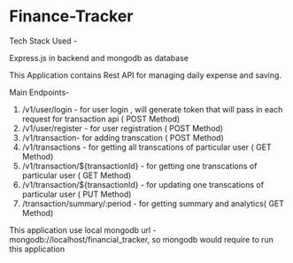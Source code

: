 # Finance-Tracker

Tech Stack Used - 

Express.js in backend and mongodb as database

This Application contains Rest API for managing daily expense and saving.

Main Endpoints- 

1. /v1/user/login - for user login , will generate token that will pass in each request for transaction api ( POST Method)
2. /v1/user/register - for user registration  ( POST Method)
3. /v1/transaction- for adding transcation ( POST Method)
4. /v1/transactions - for getting all transcations of particular user ( GET Method)
5. /v1/transaction/${transactionId} -  for getting  one transcations of particular user ( GET Method)
6. /v1/transaction/${transactionId} - for updating one transcations of particular user ( PUT Method)
7. /transaction/summary/:period - for getting  summary and analytics( GET Method)


This application use local mongodb url - mongodb://localhost/financial_tracker, so mongodb would require to run this application



